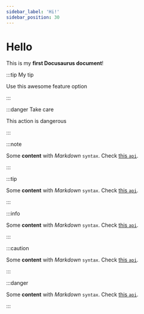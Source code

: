 ```yaml
---
sidebar_label: 'Hi!'
sidebar_position: 30
---
```


# Hello

This is my **first Docusaurus document**!

:::tip My tip

Use this awesome feature option

:::

:::danger Take care

This action is dangerous

:::

:::note

Some **content** with _Markdown_ `syntax`. Check [this `api`](#).

:::

:::tip

Some **content** with _Markdown_ `syntax`. Check [this `api`](#).

:::

:::info

Some **content** with _Markdown_ `syntax`. Check [this `api`](#).

:::

:::caution

Some **content** with _Markdown_ `syntax`. Check [this `api`](#).

:::

:::danger

Some **content** with _Markdown_ `syntax`. Check [this `api`](#).

:::
